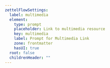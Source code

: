```yaml
---
zettelFlowSettings:
  label: multimedia
  element:
    type: prompt
    placeholder: Link to multimedia resource
    key: multimedia
    label: Prompt for Multimedia Link
    zone: frontmatter
    hasUI: true
  root: false
  childrenHeader: ""
---
```

